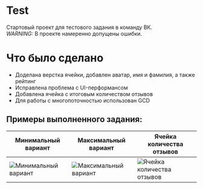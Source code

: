 # Test
Стартовый проект для тестового задания в команду ВК.\
*WARNING:* В проекте намеренно допущены ошибки.

# Что было сделано
- Доделана верстка ячейки, добавлен аватар, имя и фамилия, а также рейтинг
- Исправлена проблема с UI-перформансом
- Добавлена ячейка с итоговым количеством отзывов
- Для работы с многопоточностью использован GCD

## Примеры выполненного задания:

Минимальный вариант|Максимальный вариант|Ячейка количества отзывов
-|-|-
![Минимальный вариант](/Screenshots/1.png) | ![Максимальный вариант](/Screenshots/2.png) | ![Ячейка количества отзывов](/Screenshots/3.png)
